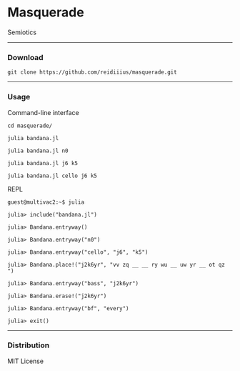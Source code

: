 # Masquerade
Semiotics

---

### Download

    git clone https://github.com/reidiiius/masquerade.git

---

### Usage
Command-line interface

    cd masquerade/

    julia bandana.jl

    julia bandana.jl n0

    julia bandana.jl j6 k5

    julia bandana.jl cello j6 k5

REPL

    guest@multivac2:~$ julia

    julia> include("bandana.jl")

    julia> Bandana.entryway()

    julia> Bandana.entryway("n0")

    julia> Bandana.entryway("cello", "j6", "k5")

    julia> Bandana.place!("j2k6yr", "vv zq __ __ ry wu __ uw yr __ ot qz ")

    julia> Bandana.entryway("bass", "j2k6yr")

    julia> Bandana.erase!("j2k6yr")

    julia> Bandana.entryway("bf", "every")

    julia> exit() 

---

### Distribution
MIT License

